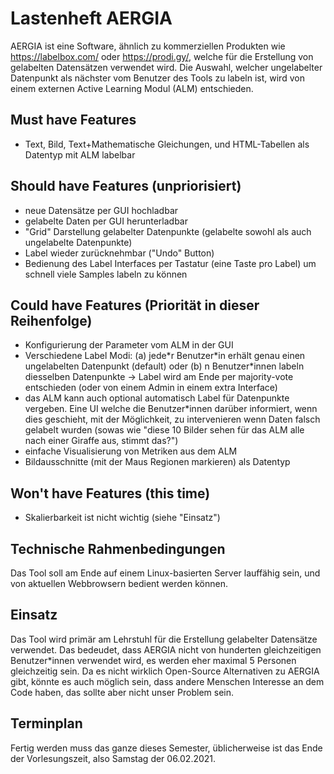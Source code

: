 # Lastenheft AERGIA


AERGIA ist eine Software, ähnlich zu kommerziellen Produkten wie https://labelbox.com/ oder https://prodi.gy/, welche für die Erstellung von gelabelten Datensätzen verwendet wird. Die Auswahl, welcher ungelabelter Datenpunkt als nächster vom Benutzer des Tools zu labeln ist, wird von einem externen Active Learning Modul (ALM) entschieden.

## Must have Features
- Text, Bild, Text+Mathematische Gleichungen, und HTML-Tabellen als Datentyp mit ALM labelbar
## Should have Features (unpriorisiert)
- neue Datensätze per GUI hochladbar
- gelabelte Daten per GUI herunterladbar
- "Grid" Darstellung gelabelter Datenpunkte (gelabelte sowohl als auch ungelabelte Datenpunkte)
- Label wieder zurücknehmbar ("Undo" Button)
- Bedienung des Label Interfaces per Tastatur (eine Taste pro Label) um schnell viele Samples labeln zu können
## Could have Features (Priorität in dieser Reihenfolge)
- Konfigurierung der Parameter vom ALM in der GUI
- Verschiedene Label Modi: 
        (a) jede\*r Benutzer\*in erhält genau einen ungelabelten Datenpunkt (default) oder
        (b) n Benutzer\*innen labeln diesselben Datenpunkte -> Label wird am Ende per majority-vote entschieden (oder von einem Admin in einem extra Interface)
- das ALM kann auch optional automatisch Label für Datenpunkte vergeben. Eine UI welche die Benutzer\*innen darüber informiert, wenn dies geschieht, mit der Möglichkeit, zu intervenieren wenn Daten falsch gelabelt wurden (sowas wie "diese 10 Bilder sehen für das ALM alle nach einer Giraffe aus, stimmt das?")
- einfache Visualisierung von Metriken aus dem ALM
- Bildausschnitte (mit der Maus Regionen markieren) als Datentyp
## Won't have Features (this time)
- Skalierbarkeit ist nicht wichtig (siehe "Einsatz")

## Technische Rahmenbedingungen
Das Tool soll am Ende auf einem Linux-basierten Server lauffähig sein, und von aktuellen Webbrowsern bedient werden können.

## Einsatz
Das Tool wird primär am Lehrstuhl für die Erstellung gelabelter Datensätze verwendet. Das bedeudet, dass AERGIA nicht von hunderten gleichzeitigen Benutzer\*innen verwendet wird, es werden eher maximal 5 Personen gleichzeitig sein.
Da es nicht wirklich Open-Source Alternativen zu AERGIA gibt, könnte es auch möglich sein, dass andere Menschen Interesse an dem Code haben, das sollte aber nicht unser Problem sein.

## Terminplan
Fertig werden muss das ganze dieses Semester, üblicherweise ist das Ende der Vorlesungszeit, also Samstag der 06.02.2021.